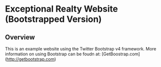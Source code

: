 # Exceptional Realty Website (Bootstrapped Version)

## Overview

This is an example website using the Twitter Bootstrap v4 framework.
More information on using Bootstrap can be foudn at: [GetBoostrap.com] (http://getbootstrap.com)
